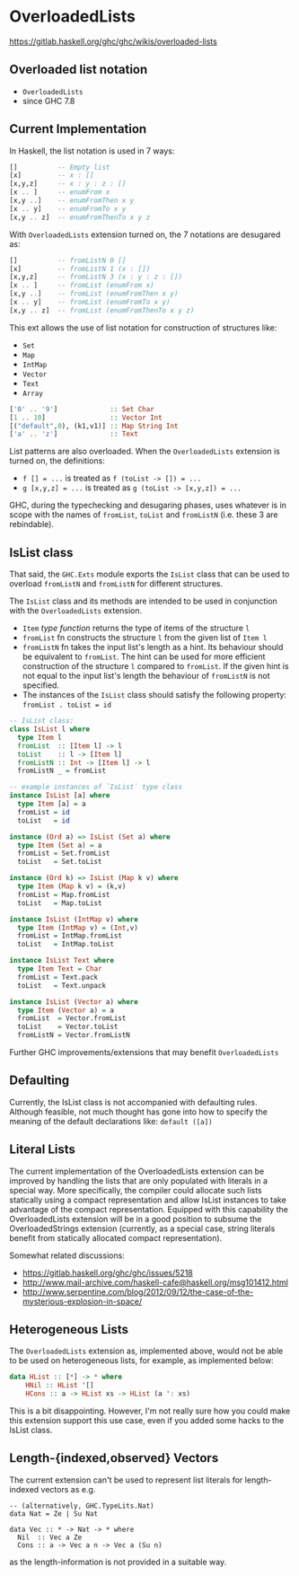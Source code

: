 # OverloadedLists

https://gitlab.haskell.org/ghc/ghc/wikis/overloaded-lists

## Overloaded list notation

- `OverloadedLists`
- since GHC 7.8


## Current Implementation

In Haskell, the list notation is used in 7 ways:

```hs
[]          -- Empty list
[x]         -- x : []
[x,y,z]     -- x : y : z : []
[x .. ]     -- enumFrom x
[x,y ..]    -- enumFromThen x y
[x .. y]    -- enumFromTo x y
[x,y .. z]  -- enumFromThenTo x y z
```

With `OverloadedLists` extension turned on, the 7 notations are desugared as:

```hs
[]          -- fromListN 0 []
[x]         -- fromListN 1 (x : [])
[x,y,z]     -- fromListN 3 (x : y : z : [])
[x .. ]     -- fromList (enumFrom x)
[x,y ..]    -- fromList (enumFromThen x y)
[x .. y]    -- fromList (enumFromTo x y)
[x,y .. z]  -- fromList (enumFromThenTo x y z)
```

This ext allows the use of list notation for construction of structures like:
- `Set`
- `Map`
- `IntMap`
- `Vector`
- `Text`
- `Array`


```hs
['0' .. '9']             :: Set Char
[1 .. 10]                :: Vector Int
[("default",0), (k1,v1)] :: Map String Int
['a' .. 'z']             :: Text
```

List patterns are also overloaded. 
When the `OverloadedLists` extension is turned on, the definitions:
- `f [] = ...`      is treated as `f (toList -> []) = ...`
- `g [x,y,z] = ...` is treated as `g (toList -> [x,y,z]) = ...`


GHC, during the typechecking and desugaring phases, uses whatever is in scope with the names of `fromList`, `toList` and `fromListN` (i.e. these 3 are rebindable).


## IsList class

That said, the `GHC.Exts` module exports the `IsList` class that can be used to overload `fromListN` and `fromListN` for different structures.

The `IsList` class and its methods are intended to be used in conjunction with the `OverloadedLists` extension.
- `Item` *type function* returns the type of items of the structure `l`
- `fromList` fn constructs the structure `l` from the given list of `Item l`
- `fromListN` fn takes the input list's length as a hint. Its behaviour should be equivalent to `fromList`. The hint can be used for more efficient construction of the structure `l` compared to `fromList`. If the given hint is not equal to the input list's length the behaviour of `fromListN` is not specified.
- The instances of the `IsList` class should satisfy the following property: `fromList . toList = id`


```hs
-- IsList class:
class IsList l where
  type Item l
  fromList  :: [Item l] -> l
  toList    :: l -> [Item l]
  fromListN :: Int -> [Item l] -> l
  fromListN _ = fromList

-- example instances of `IsList` type class
instance IsList [a] where
  type Item [a] = a
  fromList = id
  toList   = id

instance (Ord a) => IsList (Set a) where
  type Item (Set a) = a
  fromList = Set.fromList
  toList   = Set.toList

instance (Ord k) => IsList (Map k v) where
  type Item (Map k v) = (k,v)
  fromList = Map.fromList
  toList   = Map.toList

instance IsList (IntMap v) where
  type Item (IntMap v) = (Int,v)
  fromList = IntMap.fromList
  toList   = IntMap.toList

instance IsList Text where
  type Item Text = Char
  fromList = Text.pack
  toList   = Text.unpack

instance IsList (Vector a) where
  type Item (Vector a) = a
  fromList  = Vector.fromList
  toList    = Vector.toList
  fromListN = Vector.fromListN
```


Further GHC improvements/extensions that may benefit `OverloadedLists`


## Defaulting

Currently, the IsList class is not accompanied with defaulting rules.
Although feasible, not much thought has gone into how to specify the meaning
of the default declarations like: `default ([a])`

## Literal Lists

The current implementation of the OverloadedLists extension can be
improved by handling the lists that are only populated with literals in a
special way. More specifically, the compiler could allocate such lists
statically using a compact representation and allow IsList instances
to take advantage of the compact representation. Equipped with this capability
the OverloadedLists extension will be in a good position to subsume the
OverloadedStrings extension (currently, as a special case, string
literals benefit from statically allocated compact representation).

Somewhat related discussions:
- https://gitlab.haskell.org/ghc/ghc/issues/5218
- http://www.mail-archive.com/haskell-cafe@haskell.org/msg101412.html
- http://www.serpentine.com/blog/2012/09/12/the-case-of-the-mysterious-explosion-in-space/



## Heterogeneous Lists

The `OverloadedLists` extension as, implemented above, would not be able to be used on heterogeneous lists, for example, as implemented below:

```hs
data HList :: [*] -> * where
    HNil :: HList '[]
    HCons :: a -> HList xs -> HList (a ': xs)
```

This is a bit disappointing. However, I'm not really sure how you could make this extension support this use case, even if you added some hacks to the IsList class.


## Length-{indexed,observed} Vectors

The current extension can't be used to represent list literals for length-indexed vectors as e.g.

```
-- (alternatively, GHC.TypeLits.Nat)
data Nat = Ze | Su Nat

data Vec :: * -> Nat -> * where
  Nil  :: Vec a Ze
  Cons :: a -> Vec a n -> Vec a (Su n)
```

as the length-information is not provided in a suitable way.
